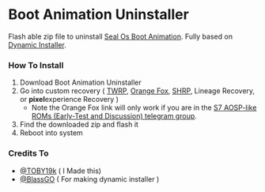 # Boot Animation Uninstaller
Flash able zip file to uninstall [Seal Os Boot Animation](https://github.com/TOBY19k/Seal-Os-Boot-Animation-Installer).
Fully based on [Dynamic Installer](https://forum.xda-developers.com/t/zip-dual-installer-dynamic-installer-stable-4-6-b2-android-10-or-earlier.4279541/).
### How To Install
1. Download Boot Animation Uninstaller
2. Go into custom recovery ( [TWRP](http://twrp.me/Devices/Samsung/), [Orange Fox](https://t.me/c/1057997886/583184), [SHRP](https://skyhawkrecovery.github.io/Devices.html), Lineage Recovery, or **pixel**experience Recovery )
   - Note the Orange Fox link will only work if you are in the [S7 AOSP-like ROMs (Early-Test and Discussion) telegram group](https://t.me/+Pw_EPmXMmzDZIME-).
3. Find the downloaded zip and flash it
4. Reboot into system
### Credits To
- [@TOBY19k](https://forum.xda-developers.com/m/toby19k.12326709/) ( I Made this)
- [@BlassGO](https://forum.xda-developers.com/m/blassgo.11402469/) ( For making dynamic installer )
